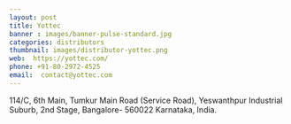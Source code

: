 ```yaml
---
layout: post
title: Yottec
banner : images/banner-pulse-standard.jpg
categories: distributors
thumbnail: images/distributor-yottec.png
web:  https://yottec.com/
phone: +91-80-2972-4525
email:  contact@yottec.com
---
```

<p class='distributor-addr'>114/C, 6th Main, Tumkur Main Road (Service Road),
Yeswanthpur Industrial Suburb, 2nd Stage,
Bangalore- 560022
Karnataka, India.
</p>

